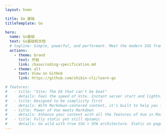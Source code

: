 ```yaml
---
layout: home

title: Go 基础
titleTemplate: Go

hero:
  name: Go基础
  text: Go基础和文档
  # tagline: Simple, powerful, and performant. Meet the modern SSG framework you've always wanted.
  actions:
    - theme: brand
      text: 开始
      link: /base/coding-specification.md
    - theme: alt
      text: View on GitHub
      link: https://github.com/shibin-cli/learn-go

# features:
#   - title: "Vite: The DX that can't be beat"
#     details: Feel the speed of Vite. Instant server start and lightning fast HMR that stays fast regardless of the app size.
#   - title: Designed to be simplicity first
#     details: With Markdown-centered content, it's built to help you focus on writing and deployed with minimum configuration.
#   - title: Power of Vue meets Markdown
#     details: Enhance your content with all the features of Vue in Markdown, while being able to customize your site with Vue.
#   - title: Fully static yet still dynamic
#     details: Go wild with true SSG + SPA architecture. Static on page load, but engage users with 100% interactivity from there.
---
```

